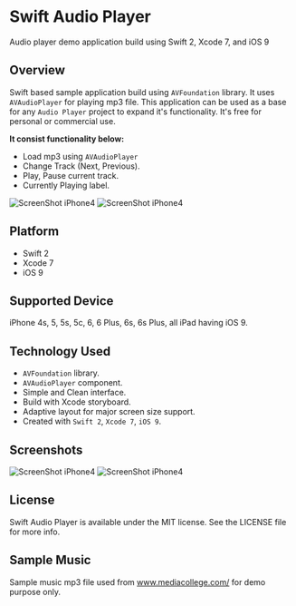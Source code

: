 # Swift Audio Player
Audio player demo application build using Swift 2, Xcode 7, and iOS 9

## Overview
Swift based sample application build using ``AVFoundation`` library. It uses ``AVAudioPlayer`` for playing mp3 file. This application can be used as a base for any ``Audio Player`` project to expand it's functionality. It's free for personal or commercial use.

**It consist functionality below:**
+ Load mp3 using ``AVAudioPlayer``
+ Change Track (Next, Previous).
+ Play, Pause current track.
+ Currently Playing label.

![ScreenShot iPhone4](../master/Screenshots/main-1t.png)
![ScreenShot iPhone4](../master/Screenshots/main-2t.png)

## Platform
+ Swift 2
+ Xcode 7
+ iOS 9

## Supported Device
iPhone 4s, 5, 5s, 5c, 6, 6 Plus, 6s, 6s Plus, all iPad having iOS 9.

## Technology Used
+ ``AVFoundation`` library.
+ ``AVAudioPlayer`` component.
+ Simple and Clean interface.
+ Build with Xcode storyboard.
+ Adaptive layout for major screen size support.
+ Created with ``Swift 2``, ``Xcode 7``, ``iOS 9``.

## Screenshots
![ScreenShot iPhone4](../master/Screenshots/main-1t.png)
![ScreenShot iPhone4](../master/Screenshots/main-2t.png)

## License
Swift Audio Player is available under the MIT license. See the LICENSE file for more info.

## Sample Music
Sample music mp3 file used from <a href="http://www.mediacollege.com/" target="_blank">www.mediacollege.com/</a> for demo purpose only.
